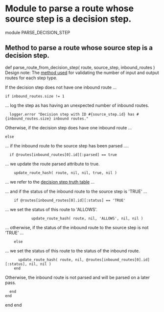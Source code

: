 # Module to parse a route whose source step is a decision step.

module PARSE_DECISION_STEP
## Method to parse a route whose source step is a decision step.

  def parse_route_from_decision_step( route, source_step, inbound_routes )
Design note: The [method used](https://ukparliament.github.io/ontologies/procedure/flowcharts/meta/design-notes/#validating-inputs-and-outputs-to-steps) for validating the number of input and output routes for each step type.

If the decision step does not have one inbound route ...

    if inbound_routes.size != 1
... log the step as has having an unexpected number of inbound routes.

      logger.error "Decision step with ID #{source_step.id} has #{inbound_routes.size} inbound routes."
Otherwise, if the decision step does have one inbound route ...

    else
... if the inbound route to the source step has been parsed ....

      if @routes[inbound_routes[0].id][:parsed] == true
... we update the route parsed attribute to true.

        update_route_hash( route, nil, nil, true, nil )
... we refer to the [decision step truth table](https://ukparliament.github.io/ontologies/procedure/flowcharts/meta/design-notes/#truth-table-decision) ...

... and if the status of the inbound route to the source step is 'TRUE' ...

        if @routes[inbound_routes[0].id][:status] == 'TRUE'
... we set the status of this route to 'ALLOWS'.

  				update_route_hash( route, nil, 'ALLOWS', nil, nil )
... otherwise, if the status of the inbound route to the source step is not ‘TRUE’ ...

        else
... we set the status of this route to the status of the inbound route.

          update_route_hash( route, nil, @routes[inbound_routes[0].id][:status], nil, nil )
        end
Otherwise, the inbound route is not parsed and will be parsed on a later pass.

      end
    end
  end
end